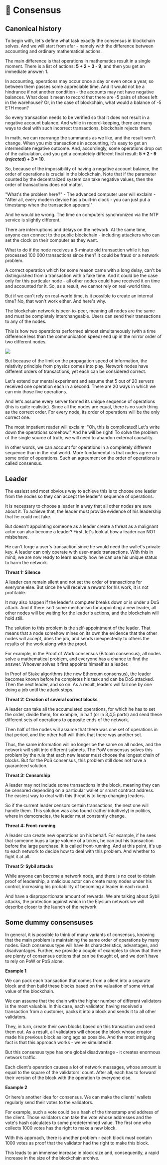 # 🤝 Consensus

## Canonical history

To begin with, let's define what task exactly the consensus in blockchain solves. And we will start from afar - namely with the difference between accounting and ordinary mathematical actions.

The main difference is that operations in mathematics result in a single moment. There is a list of actions: **5 + 2 + 3 - 9**, and then you get an immediate answer: 1.

In accounting, operations may occur once a day or even once a year, so between them passes some appreciable time. And it would not be a hindrance if not another condition - the accounts may not have negative balances. What does it mean to record that there are -5 pairs of shoes left in the warehouse? Or, in the case of blockchain, what would a balance of -5 ETH mean?

So every transaction needs to be verified so that it does not result in a negative account balance. And while in record-keeping, there are many ways to deal with such incorrect transactions, blockchain rejects them.

In math, we can rearrange the summands as we like, and the result won't change. When you mix transactions in accounting, it's easy to get an intermediate negative outcome. And, accordingly, some operations drop out of the calculation, and you get a completely different final result: **5 + 2 - 9 (**_**rejected**_**) + 3 = 10**.

So, because of the impossibility of having a negative account balance, the order of operations is crucial in the blockchain. Note that if the parameter counted by the decentralized system can take negative values, then the order of transactions does not matter.

"What's the problem here?" - The advanced computer user will exclaim - "After all, every modern device has a built-in clock - you can just put a timestamp when the transaction appears!"

And he would be wrong. The time on computers synchronized via the NTP service is slightly different.

There are interruptions and delays on the network. At the same time, anyone can connect to the public blockchain - including attackers who can set the clock on their computer as they want.

What to do if the node receives a 5-minute old transaction while it has processed 100 000 transactions since then? It could be fraud or a network problem.

A correct operation which for some reason came with a long delay, can't be distinguished from a transaction with a fake time. And it could be the case only for this particular node - all other nodes could have received it on time and accounted for it. So, as a result, we cannot rely on real-world time.

But if we can't rely on real-world time, is it possible to create an internal time? No, that won't work either. And here's why.

The blockchain network is peer-to-peer, meaning all nodes are the same and must be completely interchangeable. Users can send their transactions to any of the nodes.

This is how two operations performed almost simultaneously (with a time difference less than the communication speed) end up in the mirror order of two different nodes.

![](../.gitbook/assets/image.png)

But because of the limit on the propagation speed of information, the relativity principle from physics comes into play. Network nodes have different orders of transactions, yet each can be considered correct.

Let's extend our mental experiment and assume that 5 out of 20 servers received one operation each in a second. There are 20 ways in which we can mix those five operations.

And let's assume every server formed its unique sequence of operations (this is quite realistic). Since all the nodes are equal, there is no such thing as the correct order. For every node, its order of operations will be the only correct one.

The most impatient reader will exclaim: "Oh, this is complicated! Let's write down the operations somehow." And he will be right! To solve the problem of the single source of truth, we will need to abandon external causality.

In other words, we can account for operations in a completely different sequence than in the real world. More fundamental is that nodes agree on some order of operations. Such an agreement on the order of operations is called consensus.

## Leader

The easiest and most obvious way to achieve this is to choose one leader from the nodes so they can accept the leader's sequence of operations.

It is necessary to choose a leader in a way that all other nodes are sure about it. To achieve that, the leader must provide evidence of his leadership that he could not fake.

But doesn't appointing someone as a leader create a threat as a malignant actor can also become a leader? First, let's look at how a leader can NOT misbehave.

He can't forge a user's transaction since he would need the wallet's private key. A leader can only operate with user-made transactions. With this in mind, we are now ready to learn exactly how he can use his unique status to harm the network.

**Threat 1: Silence**

A leader can remain silent and not set the order of transactions for everyone else. But since he will receive a reward for his work, it is not profitable.&#x20;

It may also happen if the leader's computer breaks down or is under a DoS attack. And if there isn't some mechanism for appointing a new leader, all other nodes will be waiting for the leader's actions, and the blockchain will hold still.

The solution to this problem is the self-appointment of the leader. That means that a node somehow mines on its own the evidence that the other nodes will accept, does the job, and sends unexpectedly to others the results of the work along with the proof.

For example, in the Proof of Work consensus (Bitcoin consensus), all nodes solve a mathematical problem, and everyone has a chance to find the answer. Whoever solves it first appoints himself as a leader.

In Proof of Stake algorithms (the new Ethereum consensus), the leader becomes known before he completes his task and can be DoS attacked. Then the next leader, and so on. As a result, leaders will fail one by one doing a job until the attack stops.

**Threat 2: Creation of several correct blocks**

A leader can take all the accumulated operations, for which he has to set the order, divide them, for example, in half (or in 3,4,5 parts) and send these different sets of operations to opposite ends of the network.

Then half of the nodes will assume that there was one set of operations in that period, and the other half will think that there was another set.

Thus, the same information will no longer be the same on all nodes, and the network will split into different subnets. The PoW consensus solves this problem by the rule that each new leader must choose the longest chain of blocks. But for the PoS consensus, this problem still does not have a guaranteed solution.

**Threat 3: Censorship**

A leader may not include some transactions in the block, meaning they can be censored depending on a particular wallet or smart contract address. The easiest way to deal with this threat is to keep changing leaders.

So if the current leader censors certain transactions, the next one will handle them. This solution was also found (rather intuitively) in politics, where in democracies, the leader must constantly change.

**Threat 4: Front-running**

A leader can create new operations on his behalf. For example, if he sees that someone buys a large volume of a token, he can put his transaction before the large purchase. It is called front-running. And at this point, it's up to each network to decide how to deal with this problem. And whether to fight it at all.

**Threat 5: Sybil attacks**

While anyone can become a network node, and there is no cost to obtain proof of leadership, a malicious actor can create many nodes under his control, increasing his probability of becoming a leader in each round.

And have a disproportionate amount of rewards. We are talking about Sybil attacks, the protection against which in the Elysium network we will describe closer to the launch of the network.

## Some dummy consensuses

In general, it is possible to think of many variants of consensus, knowing that the main problem is maintaining the same order of operations by many nodes. Each consensus type will have its characteristics, advantages, and disadvantages. Further, we provide a couple of examples to show that there are plenty of consensus options that can be thought of, and we don't have to rely on PoW or PoS alone.

**Example 1**

We can pack each transaction that comes from a client into a separate block and then build these blocks based on the valuation of some virtual value of the blockchain.

We can assume that the chain with the higher number of different validators is the most valuable. In this case, each validator, having received a transaction from a customer, packs it into a block and sends it to all other validators.

They, in turn, create their own blocks based on this transaction and send them out. As a result, all validators will choose the block whose creator made his previous block as long ago as possible. And the most intriguing fact is that this approach works - we've simulated it.

But this consensus type has one global disadvantage - it creates enormous network traffic.

Each client's operation causes a lot of network messages, whose amount is equal to the square of the validators' count. After all, each has to forward their version of the block with the operation to everyone else.

**Example 2**

Or here's another idea for consensus. We can make the clients' wallets regularly send their votes to the validators.

For example, such a vote could be a hash of the timestamp and address of the client. Those validators can take the vote whose addresses and the vote's hash calculates to some predetermined value. The first one who collects 1000 votes has the right to make a new block.

With this approach, there is another problem - each block must contain 1000 votes as proof that the validator had the right to make this block.

This leads to an immense increase in block size and, consequently, a rapid increase in the size of the blockchain archive.
